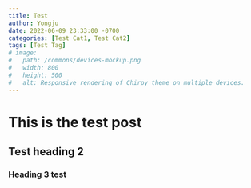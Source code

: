 ```yaml
---
title: Test
author: Yongju
date: 2022-06-09 23:33:00 -0700
categories: [Test Cat1, Test Cat2]
tags: [Test Tag]
# image:
#   path: /commons/devices-mockup.png
#   width: 800
#   height: 500
#   alt: Responsive rendering of Chirpy theme on multiple devices.
---
```


# This is the test post

## Test heading 2

### Heading 3 test
